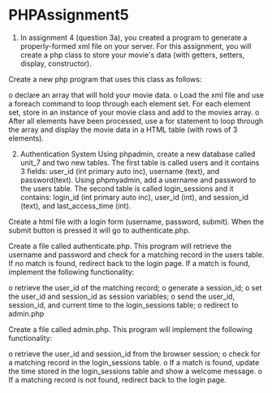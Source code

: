 # PHPAssignment5

1.	In assignment 4 (question 3a), you created a program to generate a properly-formed xml file on your server. For this assignment, you will create a php class to store your movie's data (with getters, setters, display, constructor).

Create a new php program that uses this class as follows:

o	declare an array that will hold your movie data.
o	Load the xml file and use a foreach command to loop through each element set. For each element set, store in an instance of your movie class and add to the movies array.
o	After all elements have been processed, use a for statement to loop through the array and display the movie data in a HTML table (with rows of 3 elements).

2.	Authentication System
Using phpadmin, create a new database called unit_7 and two new tables. The first table is called users and it contains 3 fields: user_id (int primary auto inc), username (text), and password(text). Using phpmyadmin, add a username and password to the users table. The second table is called login_sessions and it contains: login_id (int primary auto inc), user_id (int), and session_id (text), and last_access_time (int).

Create a html file with a login form (username, password, submit). When the submit button is pressed it will go to authenticate.php.

Create a file called authenticate.php. This program will retrieve the username and password and check for a matching record in the users table. If no match is found, redirect back to the login page. If a match is found, implement the following functionality:

o	retrieve the user_id of the matching record;
o	generate a session_id;
o	set the user_id and session_id as session variables;
o	send the user_id, session_id, and current time to the login_sessions table;
o	redirect to admin.php

Create a file called admin.php. This program will implement the following functionality:

o	retrieve the user_id and session_id from the browser session;
o	check for a matching record in the login_sessions table.
o	If a match is found, update the time stored in the login_sessions table and show a welcome message.
o	If a matching record is not found, redirect back to the login page.
